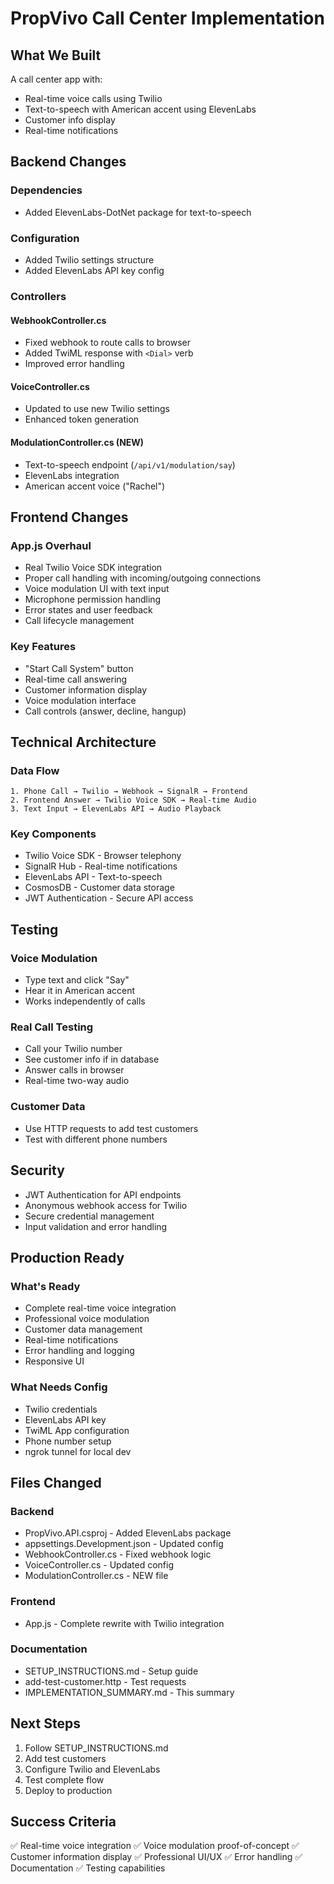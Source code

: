 # PropVivo Call Center Implementation

## What We Built

A call center app with:
- Real-time voice calls using Twilio
- Text-to-speech with American accent using ElevenLabs
- Customer info display
- Real-time notifications

## Backend Changes

### Dependencies
- Added ElevenLabs-DotNet package for text-to-speech

### Configuration  
- Added Twilio settings structure
- Added ElevenLabs API key config

### Controllers

#### WebhookController.cs
- Fixed webhook to route calls to browser
- Added TwiML response with `<Dial>` verb
- Improved error handling

#### VoiceController.cs
- Updated to use new Twilio settings
- Enhanced token generation

#### ModulationController.cs (NEW)
- Text-to-speech endpoint (`/api/v1/modulation/say`)
- ElevenLabs integration
- American accent voice ("Rachel")

## Frontend Changes

### App.js Overhaul
- Real Twilio Voice SDK integration
- Proper call handling with incoming/outgoing connections
- Voice modulation UI with text input
- Microphone permission handling
- Error states and user feedback
- Call lifecycle management

### Key Features
- "Start Call System" button
- Real-time call answering
- Customer information display
- Voice modulation interface
- Call controls (answer, decline, hangup)

## Technical Architecture

### Data Flow
```
1. Phone Call → Twilio → Webhook → SignalR → Frontend
2. Frontend Answer → Twilio Voice SDK → Real-time Audio
3. Text Input → ElevenLabs API → Audio Playback
```

### Key Components
- Twilio Voice SDK - Browser telephony
- SignalR Hub - Real-time notifications
- ElevenLabs API - Text-to-speech
- CosmosDB - Customer data storage
- JWT Authentication - Secure API access

## Testing

### Voice Modulation
- Type text and click "Say"
- Hear it in American accent
- Works independently of calls

### Real Call Testing
- Call your Twilio number
- See customer info if in database
- Answer calls in browser
- Real-time two-way audio

### Customer Data
- Use HTTP requests to add test customers
- Test with different phone numbers

## Security

- JWT Authentication for API endpoints
- Anonymous webhook access for Twilio
- Secure credential management
- Input validation and error handling

## Production Ready

### What's Ready
- Complete real-time voice integration
- Professional voice modulation
- Customer data management
- Real-time notifications
- Error handling and logging
- Responsive UI

### What Needs Config
- Twilio credentials
- ElevenLabs API key
- TwiML App configuration
- Phone number setup
- ngrok tunnel for local dev

## Files Changed

### Backend
- PropVivo.API.csproj - Added ElevenLabs package
- appsettings.Development.json - Updated config
- WebhookController.cs - Fixed webhook logic
- VoiceController.cs - Updated config
- ModulationController.cs - NEW file

### Frontend
- App.js - Complete rewrite with Twilio integration

### Documentation
- SETUP_INSTRUCTIONS.md - Setup guide
- add-test-customer.http - Test requests
- IMPLEMENTATION_SUMMARY.md - This summary

## Next Steps

1. Follow SETUP_INSTRUCTIONS.md
2. Add test customers
3. Configure Twilio and ElevenLabs
4. Test complete flow
5. Deploy to production

## Success Criteria

✅ Real-time voice integration
✅ Voice modulation proof-of-concept
✅ Customer information display
✅ Professional UI/UX
✅ Error handling
✅ Documentation
✅ Testing capabilities 